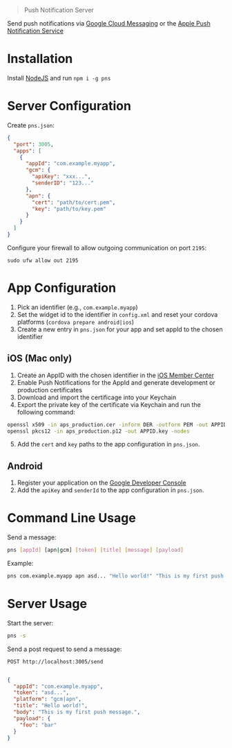 > Push Notification Server

Send push notifications via [Google Cloud Messaging](https://developers.google.com/cloud-messaging/) or the [Apple Push Notification Service](https://developer.apple.com/library/ios/documentation/NetworkingInternet/Conceptual/RemoteNotificationsPG/Chapters/ApplePushService.html)

# Installation

Install [NodeJS](https://nodejs.org/en/) and run `npm i -g pns`

# Server Configuration

Create `pns.json`:

```json
{
  "port": 3005,
  "apps": [
    {
      "appId": "com.example.myapp",
      "gcm": {
        "apiKey": "xxx...",
        "senderID": "123..."
      },
      "apn": {
        "cert": "path/to/cert.pem",
        "key": "path/to/key.pem"
      }
    }
  ]
}
```

Configure your firewall to allow outgoing communication on port `2195`:

```
sudo ufw allow out 2195
```

# App Configuration

1. Pick an identifier (e.g., `com.example.myapp`)
2. Set the widget id to the identifier in `config.xml` and reset your cordova platforms (`cordova prepare android|ios`)
3. Create a new entry in `pns.json` for your app and set appId to the chosen identifier

## iOS (Mac only)

1. Create an AppID with the chosen identifier in the [iOS Member Center](https://developer.apple.com/account/ios/identifiers/bundle/bundleList.action)
2. Enable Push Notifications for the AppId and generate development or production certificates
3. Download and import the certificage into your Keychain
4. Export the private key of the certificate via Keychain and run the following command:

```sh
openssl x509 -in aps_production.cer -inform DER -outform PEM -out APPID.pem
openssl pkcs12 -in aps_production.p12 -out APPID.key -nodes
```

5. Add the `cert` and `key` paths to the app configuration in `pns.json`.

## Android

1. Register your application on the [Google Developer Console](https://developers.google.com/mobile/add)
2. Add the `apiKey` and `senderId` to the app configuration in `pns.json`.

# Command Line Usage

Send a message:

```sh
pns [appId] [apn|gcm] [token] [title] [message] [payload]
```

Example:

```sh
pns com.example.myapp apn asd... "Hello world!" "This is my first push message." "{\"foo\":\"bar\"}"
```

# Server Usage

Start the server:

```sh
pns -s
```

Send a post request to send a message:

```
POST http://localhost:3005/send
```

```json

{
  "appId": "com.example.myapp",
  "token": "asd...",
  "platform": "gcm|apn",
  "title": "Hello world!",
  "body": "This is my first push message.",
  "payload": {
    "foo": "bar"
  }
}
```
